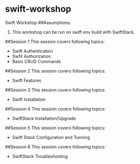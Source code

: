 # swift-workshop
Swift Workshop
##Assumptions:
1. This workshop can be run on swift env build with SwiftStack.

##Session 1
This session covers following topics:

* Swift Authentication
* Swfit Authorization
* Basic CRUD Commands

##Session 2
This session covers following topics:

* Swift Features

##Session 3
This session covers following topics:

* Swift Installation

##Session 4
This session covers following topics:

* SwiftStack Installation/Upgrade

##Session 5
This session covers following topics:

* Swift Stack Configuration and Tunning

##Session 6
This session covers following topics:

* SwiftStack Troubleshooting

